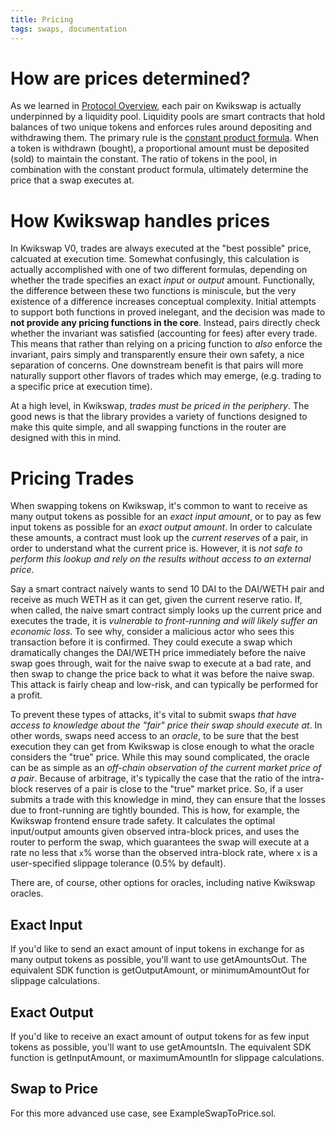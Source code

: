 ```yaml
---
title: Pricing
tags: swaps, documentation
---
```


# How are prices determined?

As we learned in [Protocol Overview](/docs/v1/protocol-overview), each pair on Kwikswap is actually underpinned by a liquidity pool. Liquidity pools are smart contracts that hold balances of two unique tokens and enforces rules around depositing and withdrawing them. The primary rule is the [constant product formula](/docs/v1/protocol-overview/glossary#constant-product-formula). When a token is withdrawn (bought), a proportional amount must be deposited (sold) to maintain the constant. The ratio of tokens in the pool, in combination with the constant product formula, ultimately determine the price that a swap executes at.

# How Kwikswap handles prices

In Kwikswap V0, trades are always executed at the "best possible" price, calcuated at execution time. Somewhat confusingly, this calculation is actually accomplished with one of two different formulas, depending on whether the trade specifies an exact _input_ or _output_ amount. Functionally, the difference between these two functions is miniscule, but the very existence of a difference increases conceptual complexity. Initial attempts to support both functions in proved inelegant, and the decision was made to **not provide any pricing functions in the core**. Instead, pairs directly check whether the invariant was satisfied (accounting for fees) after every trade. This means that rather than relying on a pricing function to _also_ enforce the invariant, pairs simply and transparently ensure their own safety, a nice separation of concerns. One downstream benefit is that pairs will more naturally support other flavors of trades which may emerge, (e.g. trading to a specific price at execution time).

At a high level, in Kwikswap, _trades must be priced in the periphery_. The good news is that the <Link to='/docs/v1/smart-contracts/library'>library</Link> provides a variety of functions designed to make this quite simple, and all swapping functions in the <Link to='/docs/v1/smart-contracts/library'>router</Link> are designed with this in mind.

# Pricing Trades

When swapping tokens on Kwikswap, it's common to want to receive as many output tokens as possible for an _exact input amount_, or to pay as few input tokens as possible for an _exact output amount_. In order to calculate these amounts, a contract must look up the _current reserves_ of a pair, in order to understand what the current price is. However, it is _not safe to perform this lookup and rely on the results without access to an external price_.

Say a smart contract naively wants to send 10 DAI to the DAI/WETH pair and receive as much WETH as it can get, given the current reserve ratio. If, when called, the naive smart contract simply looks up the current price and executes the trade, it is _vulnerable to front-running and will likely suffer an economic loss_. To see why, consider a malicious actor who sees this transaction before it is confirmed. They could execute a swap which dramatically changes the DAI/WETH price immediately before the naive swap goes through, wait for the naive swap to execute at a bad rate, and then swap to change the price back to what it was before the naive swap. This attack is fairly cheap and low-risk, and can typically be performed for a profit.

To prevent these types of attacks, it's vital to submit swaps _that have access to knowledge about the "fair" price their swap should execute at_. In other words, swaps need access to an _oracle_, to be sure that the best execution they can get from Kwikswap is close enough to what the oracle considers the "true" price. While this may sound complicated, the oracle can be as simple as an _off-chain observation of the current market price of a pair_. Because of arbitrage, it's typically the case that the ratio of the intra-block reserves of a pair is close to the "true" market price. So, if a user submits a trade with this knowledge in mind, they can ensure that the losses due to front-running are tightly bounded. This is how, for example, the Kwikswap frontend ensure trade safety. It calculates the optimal input/output amounts given observed intra-block prices, and uses the router to perform the swap, which guarantees the swap will execute at a rate no less that `x`% worse than the observed intra-block rate, where `x` is a user-specified slippage tolerance (0.5% by default).

There are, of course, other options for oracles, including <Link to='/docs/v1/core-concepts/oracles'>native Kwikswap oracles</Link>.

## Exact Input

If you'd like to send an exact amount of input tokens in exchange for as many output tokens as possible, you'll want to use <Link to='/docs/v1/smart-contracts/router02/#getamountsout'>getAmountsOut</Link>. The equivalent SDK function is <Link to='/docs/v1/SDK/pair/#getoutputamount'>getOutputAmount</Link>, or <Link to='/docs/v1/SDK/trade/#minimumamountout-since-204'>minimumAmountOut</Link> for slippage calculations.

## Exact Output

If you'd like to receive an exact amount of output tokens for as few input tokens as possible, you'll want to use <Link to='/docs/v1/smart-contracts/router02/#getamountsin'>getAmountsIn</Link>. The equivalent SDK function is <Link to='/docs/v1/SDK/pair/#getinputamount'>getInputAmount</Link>, or <Link to='/docs/v1/SDK/trade/#maximumamountin-since-204'>maximumAmountIn</Link> for slippage calculations.

## Swap to Price

For this more advanced use case, see <Github href="https://github.com/Kwikswap/Kwikswap-v1-periphery/blob/master/contracts/examples/ExampleSwapToPrice.sol">ExampleSwapToPrice.sol</Github>.
